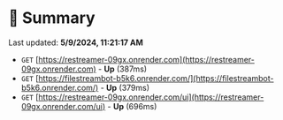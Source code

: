 # 📖 Summary
Last updated: **5/9/2024, 11:21:17 AM**

- `GET` [https://restreamer-09gx.onrender.com](https://restreamer-09gx.onrender.com) - **Up** (387ms)
- `GET` [https://filestreambot-b5k6.onrender.com/](https://filestreambot-b5k6.onrender.com/) - **Up** (379ms)
- `GET` [https://restreamer-09gx.onrender.com/ui](https://restreamer-09gx.onrender.com/ui) - **Up** (696ms)
